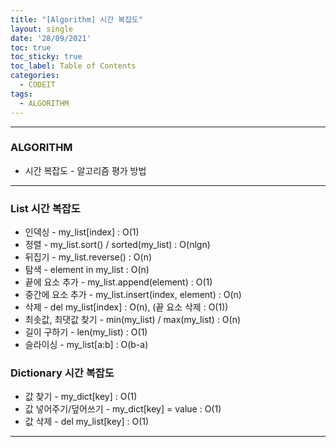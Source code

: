 ```yaml
---
title: "[Algorithm] 시간 복잡도"
layout: single
date: '28/09/2021'
toc: true
toc_sticky: true
toc_label: Table of Contents
categories:
  - CODEIT
tags:
  - ALGORITHM
---
```


---
### ALGORITHM
* 시간 복잡도 - 알고리즘 평가 방법

---

### List 시간 복잡도
* 인덱싱 - my_list[index] : O(1)
* 정렬 - my_list.sort() / sorted(my_list) : O(nlgn)
* 뒤집기 - my_list.reverse() : O(n)
* 탐색 - element in my_list : O(n)
* 끝에 요소 추가 - my_list.append(element) : O(1)
* 중간에 요소 추가 - my_list.insert(index, element) : O(n)
* 삭제 - del my_list[index] : O(n), (끝 요소 삭제 : O(1))
* 최솟값, 최댓값 찾기 - min(my_list) / max(my_list) : O(n)
* 길이 구하기 - len(my_list) : O(1)
* 슬라이싱 - my_list[a:b] : O(b-a)

### Dictionary 시간 복잡도
* 값 찾기 - my_dict[key] : O(1)
* 값 넣어주기/덮어쓰기 - my_dict[key] = value : O(1)
* 값 삭제 - del my_list[key] : O(1)

---